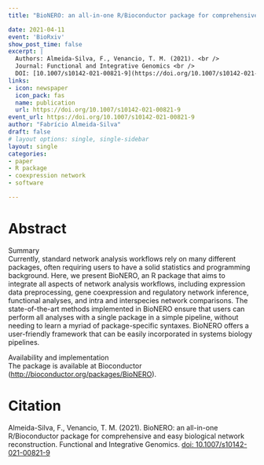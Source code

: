 ```yaml
---
title: "BioNERO: an all-in-one R/Bioconductor package for comprehensive and easy biological network reconstruction"

date: 2021-04-11
event: 'BioRxiv'
show_post_time: false
excerpt: |
  Authors: Almeida-Silva, F., Venancio, T. M. (2021). <br />
  Journal: Functional and Integrative Genomics <br />
  DOI: [10.1007/s10142-021-00821-9](https://doi.org/10.1007/s10142-021-00821-9)
links:
- icon: newspaper
  icon_pack: fas
  name: publication
  url: https://doi.org/10.1007/s10142-021-00821-9
event_url: https://doi.org/10.1007/s10142-021-00821-9
author: "Fabrício Almeida-Silva"
draft: false
# layout options: single, single-sidebar
layout: single
categories:
- paper
- R package
- coexpression network
- software

---
```


# Abstract

Summary <br /> Currently, standard network analysis workflows rely on many different packages, often requiring users to have a solid statistics and programming background. Here, we present BioNERO, an R package that aims to integrate all aspects of network analysis workflows, including expression data preprocessing, gene coexpression and regulatory network inference, functional analyses, and intra and interspecies network comparisons. The state-of-the-art methods implemented in BioNERO ensure that users can perform all analyses with a single package in a simple pipeline, without needing to learn a myriad of package-specific syntaxes. BioNERO offers a user-friendly framework that can be easily incorporated in systems biology pipelines.

Availability and implementation <br /> The package is available at Bioconductor (http://bioconductor.org/packages/BioNERO).

# Citation

Almeida-Silva, F., Venancio, T. M. (2021). BioNERO: an all-in-one R/Bioconductor package for comprehensive and easy biological network reconstruction. Functional and Integrative Genomics. [doi: 10.1007/s10142-021-00821-9](https://doi.org/10.1007/s10142-021-00821-9)